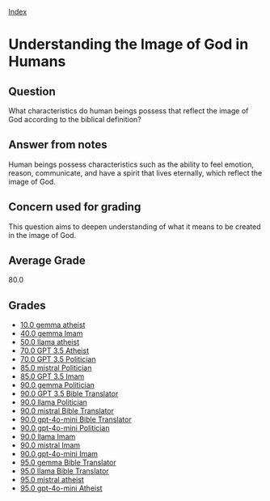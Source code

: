 
[Index](../index.md)
# Understanding the Image of God in Humans
## Question
What characteristics do human beings possess that reflect the image of God according to the biblical definition?

## Answer from notes
Human beings possess characteristics such as the ability to feel emotion, reason, communicate, and have a spirit that lives eternally, which reflect the image of God.

## Concern used for grading
This question aims to deepen understanding of what it means to be created in the image of God.

## Average Grade
80.0

## Grades
 * [10.0 gemma atheist](../answers/gemma_atheist/Understanding_the_Image_of_God_in_Humans.md)
 * [40.0 gemma Imam](../answers/gemma_Imam/Understanding_the_Image_of_God_in_Humans.md)
 * [50.0 llama atheist](../answers/llama_atheist/Understanding_the_Image_of_God_in_Humans.md)
 * [70.0 GPT 3.5 Atheist](../answers/GPT_3.5_Atheist/Understanding_the_Image_of_God_in_Humans.md)
 * [70.0 GPT 3.5 Politician](../answers/GPT_3.5_Politician/Understanding_the_Image_of_God_in_Humans.md)
 * [85.0 mistral Politician](../answers/mistral_Politician/Understanding_the_Image_of_God_in_Humans.md)
 * [85.0 GPT 3.5 Imam](../answers/GPT_3.5_Imam/Understanding_the_Image_of_God_in_Humans.md)
 * [90.0 gemma Politician](../answers/gemma_Politician/Understanding_the_Image_of_God_in_Humans.md)
 * [90.0 GPT 3.5 Bible Translator](../answers/GPT_3.5_Bible_Translator/Understanding_the_Image_of_God_in_Humans.md)
 * [90.0 llama Politician](../answers/llama_Politician/Understanding_the_Image_of_God_in_Humans.md)
 * [90.0 mistral Bible Translator](../answers/mistral_Bible_Translator/Understanding_the_Image_of_God_in_Humans.md)
 * [90.0 gpt-4o-mini Bible Translator](../answers/gpt-4o-mini_Bible_Translator/Understanding_the_Image_of_God_in_Humans.md)
 * [90.0 gpt-4o-mini Politician](../answers/gpt-4o-mini_Politician/Understanding_the_Image_of_God_in_Humans.md)
 * [90.0 llama Imam](../answers/llama_Imam/Understanding_the_Image_of_God_in_Humans.md)
 * [90.0 mistral Imam](../answers/mistral_Imam/Understanding_the_Image_of_God_in_Humans.md)
 * [90.0 gpt-4o-mini Imam](../answers/gpt-4o-mini_Imam/Understanding_the_Image_of_God_in_Humans.md)
 * [95.0 gemma Bible Translator](../answers/gemma_Bible_Translator/Understanding_the_Image_of_God_in_Humans.md)
 * [95.0 llama Bible Translator](../answers/llama_Bible_Translator/Understanding_the_Image_of_God_in_Humans.md)
 * [95.0 mistral atheist](../answers/mistral_atheist/Understanding_the_Image_of_God_in_Humans.md)
 * [95.0 gpt-4o-mini Atheist](../answers/gpt-4o-mini_Atheist/Understanding_the_Image_of_God_in_Humans.md)

